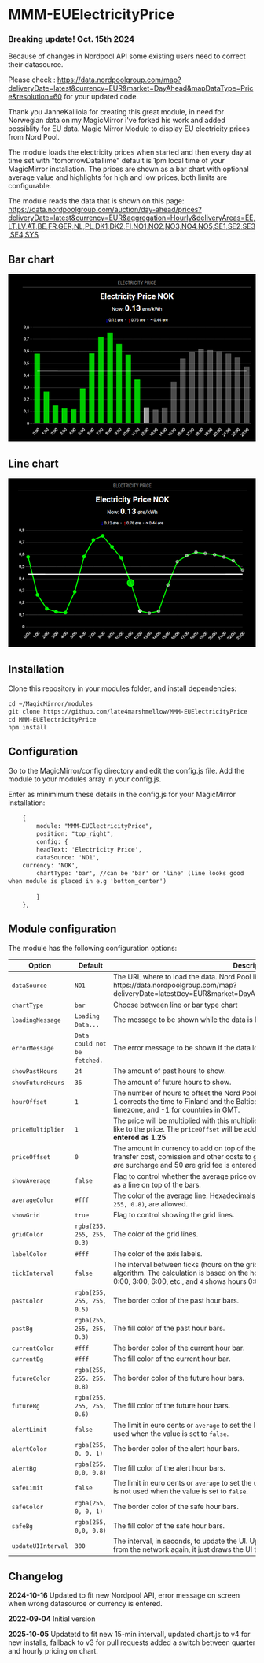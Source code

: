 # MMM-EUElectricityPrice
### Breaking update! Oct. 15th 2024
Because of changes in Nordpool API some existing users need to correct their datasource.

Please check : https://data.nordpoolgroup.com/map?deliveryDate=latest&currency=EUR&market=DayAhead&mapDataType=Price&resolution=60
for your updated code.

Thank you JanneKalliola for creating this great module, in need for Norwegian data on my MagicMirror i've forked his work and added possiblity for EU data. 
Magic Mirror Module to display EU electricity prices from Nord Pool.

The module loads the electricity prices when started and then every day at time set with "tomorrowDataTime" default is 1pm local time of your MagicMirror installation. The prices are shown as a bar chart with optional average value and highlights for high and low prices, both limits are configurable.

The module reads the data that is shown on this page: https://data.nordpoolgroup.com/auction/day-ahead/prices?deliveryDate=latest&currency=EUR&aggregation=Hourly&deliveryAreas=EE,LT,LV,AT,BE,FR,GER,NL,PL,DK1,DK2,FI,NO1,NO2,NO3,NO4,NO5,SE1,SE2,SE3,SE4,SYS


## Bar chart
![Screenshot](barchart.png "Screenshot")



## Line chart
![Screenshot](linechart.png "Screenshot")


## Installation

Clone this repository in your modules folder, and install dependencies:

    cd ~/MagicMirror/modules 
    git clone https://github.com/late4marshmellow/MMM-EUElectricityPrice
    cd MMM-EUElectricityPrice
    npm install 


## Configuration

Go to the MagicMirror/config directory and edit the config.js file. Add the module to your modules array in your config.js.

Enter as minimimum these details in the config.js for your MagicMirror installation:

        {
            module: "MMM-EUElectricityPrice",
            position: "top_right",
            config: {
	    	headText: 'Electricity Price',
	    	dataSource: 'NO1', 
      	currency: 'NOK', 
		    chartType: 'bar', //can be 'bar' or 'line' (line looks good when module is placed in e.g 'bottom_center')
     
            }
        },

## Module configuration
The module has the following configuration options:

<table>
  <thead>
    <tr>
      <th>Option</th>
	  <th>Default</th>
      <th>Description</th>
    </tr>
  </thead>
  <tbody>
    <tr>
      <td><code>dataSource</code></td>
      <td><code>NO1</code></td>
      <td>The URL where to load the data. Nord Pool lists the available pages here: https://data.nordpoolgroup.com/map?deliveryDate=latest&currency=EUR&market=DayAhead&mapDataType=Price&resolution=60 </td>
    </tr>
	<tr>
      <td><code>chartType</code></td>
      <td><code>bar</code></td>
      <td>Choose between line or bar type chart</td>
    </tr>
    <tr>
      <td><code>loadingMessage</code></td>
      <td><code>Loading Data...</code></td>
      <td>The message to be shown while the data is loaded from the Nord Pool API.</td>
    </tr>
    <tr>
      <td><code>errorMessage</code></td>
	  <td><code>Data could not be fetched.</code></td>
      <td>The error message to be shown if the data loading failed due to an error.</td>
    </tr>
    <tr>
      <td><code>showPastHours</code></td>
	  <td><code>24</code></td>
      <td>The amount of past hours to show.</td>
    </tr>
    <tr>
      <td><code>showFutureHours</code></td>
	  <td><code>36</code></td>
      <td>The amount of future hours to show.</td>
    </tr>
    <tr>
      <td><code>hourOffset</code></td>
	  <td><code>1</code></td>
      <td>The number of hours to offset the Nord Pool times that are given in CET/CEST. Value 1 corrects the time to Finland and the Baltics, 0 works for countries in the CET/CEST timezone, and -1 for countries in GMT.</td>
    </tr>
    <tr>
      <td><code>priceMultiplier</code></td>
	  <td><code>1</code></td>
      <td>The price will be multiplied with this multiplier. Useful for adding value added tax and like to the price. The <code>priceOffset</code> will be added after multiplication. <b>ex. 25% VAT is entered as 1.25</b></td>
    </tr>
    <tr>
      <td><code>priceOffset</code></td>
	  <td><code>0</code></td>
      <td>The amount in currency to add on top of the price. You can use this to add the transfer cost, comission and other costs to get the final price you are paying. ex 7.13 øre surcharge and 50 øre grid fee is entered as <b>0.5713</b> </td>
    </tr>
    <tr>
      <td><code>showAverage</code></td>
	  <td><code>false</code></td>
      <td>Flag to control whether the average price over seven days (future and past) is shown as a line on top of the bars.</td>
    </tr>
    <tr>
      <td><code>averageColor</code></td>
	  <td><code>#fff</code></td>
      <td>The color of the average line. Hexadecimals and rgba values, such as <code>rgba(255, 255, 255, 0.8)</code>, are allowed.</td>
    </tr>
    <tr>
      <td><code>showGrid</code></td>
	  <td><code>true</code></td>
      <td>Flag to control showing the grid lines.</td>
    </tr>
    <tr>
      <td><code>gridColor</code></td>
	  <td><code>rgba(255, 255, 255, 0.3)</code></td>
      <td>The color of the grid lines.</td>
    </tr>
    <tr>
      <td><code>labelColor</code></td>
	  <td><code>#fff</code></td>
      <td>The color of the axis labels.</td>
    </tr>
    <tr>
      <td><code>tickInterval</code></td>
	  <td><code>false</code></td>
      <td>The interval between ticks (hours on the grid). Default is <code>false</code> to use automatic algorithm. The calculation is based on the hour value, for example, <code>3</code> shows hours 0:00, 3:00, 6:00, etc., and <code>4</code> shows hours 0:00, 4:00, 8:00, etc.</td>
    </tr>
    <tr>
      <td><code>pastColor</code></td>
	  <td><code>rgba(255, 255, 255, 0.5)</code></td>
      <td>The border color of the past hour bars.</td>
    </tr>
    <tr>
      <td><code>pastBg</code></td>
	  <td><code>rgba(255, 255, 255, 0.3)</code></td>
      <td>The fill color of the past hour bars.</td>
    </tr>
    <tr>
      <td><code>currentColor</code></td>
	  <td><code>#fff</code></td>
      <td>The border color of the current hour bar.</td>
    </tr>
    <tr>
      <td><code>currentBg</code></td>
	  <td><code>#fff</code></td>
      <td>The fill color of the current hour bar.</td>
    </tr>
    <tr>
      <td><code>futureColor</code></td>
	  <td><code>rgba(255, 255, 255, 0.8)</code></td>
      <td>The border color of the future hour bars.</td>
    </tr>
    <tr>
      <td><code>futureBg</code></td>
	  <td><code>rgba(255, 255, 255, 0.6)</code></td>
      <td>The fill color of the future hour bars.</td>
    </tr>
    <tr>
      <td><code>alertLimit</code></td>
	  <td><code>false</code></td>
      <td>The limit in euro cents or <code>average</code> to set the lower limit for pricier hours. The limit is not used when the value is set to <code>false</code>.</td>
    </tr>
    <tr>
      <td><code>alertColor</code></td>
	  <td><code>rgba(255, 0, 0, 1)</code></td>
      <td>The border color of the alert hour bars.</td>
    </tr>
    <tr>
      <td><code>alertBg</code></td>
	  <td><code>rgba(255, 0,0, 0.8)</code></td>
      <td>The fill color of the alert hour bars.</td>
    </tr>
    <tr>
      <td><code>safeLimit</code></td>
	  <td><code>false</code></td>
      <td>The limit in euro cents or <code>average</code> to set the upper limit for inexpensive hours. The limit is not used when the value is set to <code>false</code>.</td>
    </tr>
    <tr>
      <td><code>safeColor</code></td>
	  <td><code>rgba(255, 0, 0, 1)</code></td>
      <td>The border color of the safe hour bars.</td>
    </tr>
    <tr>
      <td><code>safeBg</code></td>
	  <td><code>rgba(255, 0,0, 0.8)</code></td>
      <td>The fill color of the safe hour bars.</td>
    </tr>
    <tr>
      <td><code>updateUIInterval</code></td>
	  <td><code>300</code></td>
      <td>The interval, in seconds, to update the UI. Updating the UI does not fetch the data from the network again, it just draws the UI to change the current hour.</td>
    </tr>
  </tbody>
</table>

## Changelog

**2024-10-16** Updated to fit new Nordpool API, error message on screen when wrong datasource or currency is entered.

**2022-09-04** Initial version

**2025-10-05** Updatetd to fit new 15-min intervall, updated chart.js to v4 for new installs, fallback to v3 for pull requests
added a switch between quarter and hourly pricing on chart. 
